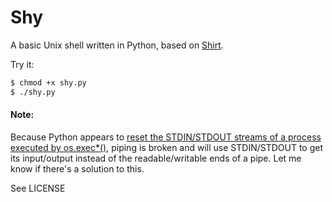 # Shy

A basic Unix shell written in Python, based on [Shirt](https://github.com/jstorimer/shirt/tree/fourth).

Try it:

```bash
$ chmod +x shy.py
$ ./shy.py
```

#### Note:
Because Python appears to [reset the STDIN/STDOUT streams of a process executed by os.exec*()](http://docs.python.org/2.7/library/sys.html#sys.stdout), piping is broken and will use STDIN/STDOUT to get its input/output instead of the readable/writable ends of a pipe. Let me know if there's a solution to this.

See LICENSE